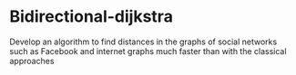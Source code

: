 # Bidirectional-dijkstra
Develop an algorithm to find distances in the graphs of social networks such as Facebook and internet graphs much faster than with the classical approaches
